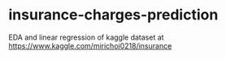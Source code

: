# insurance-charges-prediction
EDA and linear regression of kaggle dataset at https://www.kaggle.com/mirichoi0218/insurance
